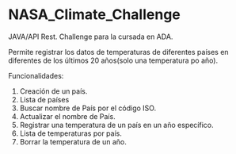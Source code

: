 # NASA_Climate_Challenge
JAVA/API Rest. Challenge para la cursada en ADA.

Permite registrar los datos de temperaturas de diferentes países en
diferentes de los últimos 20 años(solo una temperatura po año).

Funcionalidades:

1. Creación de un país.
2. Lista de países
3. Buscar nombre de País por el código ISO.
4. Actualizar el nombre de País.
5. Registrar una temperatura de un país en un año específico.
6. Lista de temperaturas por país.
7. Borrar la temperatura de un año.

